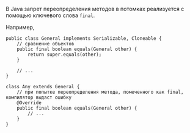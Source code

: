 В Java запрет переопределения методов в потомках реализуется с помощью ключевого слова ```final```.

Например,
```
public class General implements Serializable, Cloneable {
    // сравнение объектов
    public final boolean equals(General other) {
        return super.equals(other);
    }

    // ...
}

class Any extends General {
    // при попытке переопределения метода, помеченного как final, компилятор выдаст ошибку
    @Override
    public final boolean equals(General other) {
        // ...
    }
}
```